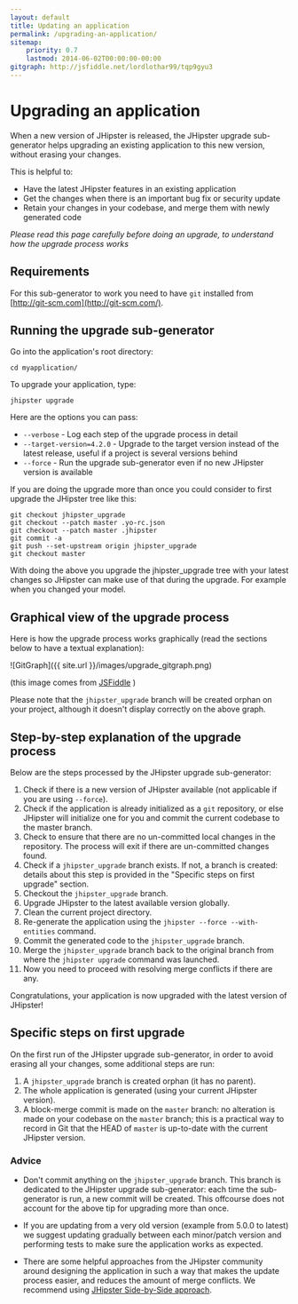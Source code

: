 ```yaml
---
layout: default
title: Updating an application
permalink: /upgrading-an-application/
sitemap:
    priority: 0.7
    lastmod: 2014-06-02T00:00:00-00:00
gitgraph: http://jsfiddle.net/lordlothar99/tqp9gyu3
---
```


# <i class="fa fa-refresh"></i> Upgrading an application

When a new version of JHipster is released, the JHipster upgrade sub-generator helps upgrading an existing application to this new version, without erasing your changes.

This is helpful to:

- Have the latest JHipster features in an existing application
- Get the changes when there is an important bug fix or security update
- Retain your changes in your codebase, and merge them with newly generated code

_Please read this page carefully before doing an upgrade, to understand how the upgrade process works_

## Requirements

For this sub-generator to work you need to have `git` installed from [http://git-scm.com](http://git-scm.com/).

## Running the upgrade sub-generator

Go into the application's root directory:

`cd myapplication/`

To upgrade your application, type:

`jhipster upgrade`

Here are the options you can pass:

* `--verbose` - Log each step of the upgrade process in detail
* `--target-version=4.2.0` - Upgrade to the target version instead of the latest release, useful if a project is several versions behind
* `--force` - Run the upgrade sub-generator even if no new JHipster version is available

If you are doing the upgrade more than once you could consider to first upgrade the JHipster tree like this:
	
    git checkout jhipster_upgrade
	git checkout --patch master .yo-rc.json
	git checkout --patch master .jhipster
	git commit -a
	git push --set-upstream origin jhipster_upgrade
	git checkout master

With doing the above you upgrade the jhipster_upgrade tree with your latest changes so JHipster can make use of that during the upgrade. For example when you changed your model.

## Graphical view of the upgrade process

Here is how the upgrade process works graphically (read the sections below to have a textual explanation):

![GitGraph]({{ site.url }}/images/upgrade_gitgraph.png)

(this image comes from [JSFiddle](http://jsfiddle.net/lordlothar99/tqp9gyu3/) )

Please note that the `jhipster_upgrade` branch will be created orphan on your project, although it doesn't display correctly on the above graph.

## Step-by-step explanation of the upgrade process

Below are the steps processed by the JHipster upgrade sub-generator:

1. Check if there is a new version of JHipster available (not applicable if you are using `--force`).
2. Check if the application is already initialized as a `git` repository, or else JHipster will initialize one for you and commit the current codebase to the master branch.
3. Check to ensure that there are no un-committed local changes in the repository. The process will exit if there are un-committed changes found.
4. Check if a `jhipster_upgrade` branch exists. If not, a branch is created: details about this step is provided in the "Specific steps on first upgrade" section.
5. Checkout the `jhipster_upgrade` branch.
6. Upgrade JHipster to the latest available version globally.
7. Clean the current project directory.
8. Re-generate the application using the `jhipster --force --with-entities` command.
9. Commit the generated code to the `jhipster_upgrade` branch.
10. Merge the `jhipster_upgrade` branch back to the original branch from where the `jhipster upgrade` command was launched.
11. Now you need to proceed with resolving merge conflicts if there are any.

Congratulations, your application is now upgraded with the latest version of JHipster!

## Specific steps on first upgrade

On the first run of the JHipster upgrade sub-generator, in order to avoid erasing all your changes, some additional steps are run:

1. A `jhipster_upgrade` branch is created orphan (it has no parent).
2. The whole application is generated (using your current JHipster version).
3. A block-merge commit is made on the `master` branch: no alteration is made on your codebase on the `master` branch; this is a practical way to record in Git that the HEAD of `master` is up-to-date with the current JHipster version.

### Advice

- Don't commit anything on the `jhipster_upgrade` branch. This branch is dedicated to the JHipster upgrade sub-generator: each time the sub-generator is run, a new commit will be created. This offcourse does not account for the above tip for upgrading more than once.

- If you are updating from a very old version (example from 5.0.0 to latest) we suggest updating gradually between each minor/patch version and performing tests to make sure the application works as expected. 

- There are some helpful approaches from the JHipster community around designing the application in such a way that makes the update process easier, and reduces the amount of merge conflicts. We recommend using [JHipster Side-by-Side approach](https://www.youtube.com/watch?v=Gg5CYoBdpVo).  
